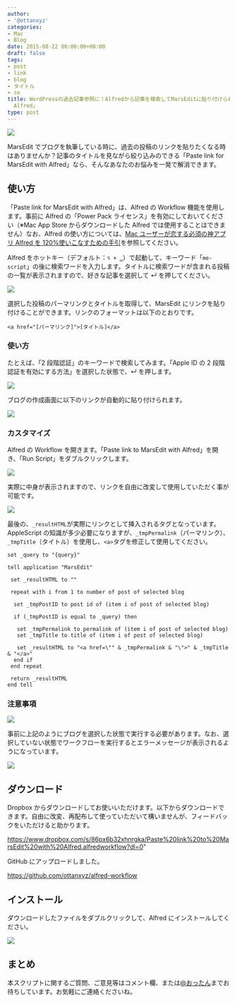 ```yaml
---
author:
- '@ottanxyz'
categories:
- Mac
- Blog
date: 2015-08-22 00:00:00+00:00
draft: false
tags:
- post
- link
- blog
- タイトル
- se
title: WordPressの過去記事参照に！Alfredから記事を検索してMarsEditに貼り付けられる「Paste link for MarsEdit with
  Alfred」
type: post
---
```


![](150822-55d7dbe6e6b29.jpg)

MarsEdit でブログを執筆している時に、過去の投稿のリンクを貼りたくなる時はありませんか？記事のタイトルを見ながら絞り込みのできる「Paste link for MarsEdit with Alfred」なら、そんなあなたのお悩みを一発で解消できます。

## 使い方

「Paste link for MarsEdit with Alfred」は、Alfred の Workflow 機能を使用します。事前に Alfred の「Power Pack ライセンス」を有効にしておいてください（※Mac App Store からダウンロードした Alfred では使用することはできません）なお、Alfred の使い方については、[Mac ユーザーが恋する必須の神アプリ Alfred を 120%使いこなすための手引](/posts/2014/09/alfred-guidance-181/)を参照してください。

Alfred をホットキー（デフォルト：`⌥ + ␣`）で起動して、キーワード「`me-script`」の後に検索ワードを入力します。タイトルに検索ワードが含まれる投稿の一覧が表示されますので、好きな記事を選択して ↵ を押してください。

![](150822-55d7dbe43dbe8.png)

選択した投稿のパーマリンクとタイトルを取得して、MarsEdit にリンクを貼り付けることができます。リンクのフォーマットは以下のとおりです。

    <a href="[パーマリンク]">[タイトル]</a>

### 使い方

たとえば、「2 段階認証」のキーワードで検索してみます。「Apple ID の 2 段階認証を有効にする方法」を選択した状態で、↵ を押します。

![](150822-55d7de1be3527.png)

ブログの作成画面に以下のリンクが自動的に貼り付けられます。

![](150822-55d7de1e89f9b.png)

### カスタマイズ

Alfred の Workflow を開きます。「Paste link to MarsEdit with Alfred」を開き、「Run Script」をダブルクリックします。

![](150822-55d7dfb2a7ca5.png)

実際に中身が表示されますので、リンクを自由に改変して使用していただく事が可能です。

![](150822-55d7dfba485b8.png)

最後の、`_resultHTML`が実際にリンクとして挿入されるタグとなっています。AppleScript の知識が多少必要になりますが、`_tmpPermalink`（パーマリンク）、`_tmpTitle`（タイトル）を使用し、`<a>`タグを修正して使用してください。

    set _query to "{query}"

    tell application "MarsEdit"

     set _resultHTML to ""

     repeat with i from 1 to number of post of selected blog

      set _tmpPostID to post id of (item i of post of selected blog)

      if (_tmpPostID is equal to _query) then

       set _tmpPermalink to permalink of (item i of post of selected blog)
       set _tmpTitle to title of (item i of post of selected blog)

       set _resultHTML to "<a href=\"" & _tmpPermalink & "\">" & _tmpTitle & "</a>"
      end if
     end repeat

     return _resultHTML
    end tell

### 注意事項

![](150822-55d7dbdf0bec6.png)

事前に上記のようにブログを選択した状態で実行する必要があります。なお、選択していない状態でワークフローを実行するとエラーメッセージが表示されるようになっています。

![](150822-55d7dbdd33f4f.png)

## ダウンロード

Dropbox からダウンロードしてお使いいただけます。以下からダウンロードできます。自由に改変、再配布して使っていただいて構いませんが、フィードバックをいただけると助かります。

<https://www.dropbox.com/s/86px6b32xhnrgka/Paste%20link%20to%20MarsEdit%20with%20Alfred.alfredworkflow?dl=0>"

GitHub にアップロードしました。

<https://github.com/ottanxyz/alfred-workflow>

## インストール

ダウンロードしたファイルをダブルクリックして、Alfred にインストールしてください。

![](150822-55d7dbe1e0d21.png)

## まとめ

本スクリプトに関するご質問、ご意見等はコメント欄、または[@おったん](https://twitter.com/ottanxyz)までお待ちしています。お気軽にご連絡くださいね。
